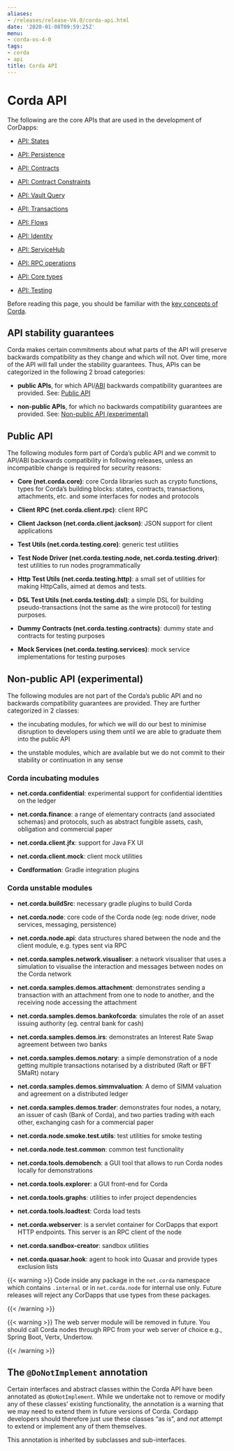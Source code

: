 ```yaml
---
aliases:
- /releases/release-V4.0/corda-api.html
date: '2020-01-08T09:59:25Z'
menu:
- corda-os-4-0
tags:
- corda
- api
title: Corda API
---
```



# Corda API

The following are the core APIs that are used in the development of CorDapps:


* [API: States](api-states.md)

* [API: Persistence](api-persistence.md)

* [API: Contracts](api-contracts.md)

* [API: Contract Constraints](api-contract-constraints.md)

* [API: Vault Query](api-vault-query.md)

* [API: Transactions](api-transactions.md)

* [API: Flows](api-flows.md)

* [API: Identity](api-identity.md)

* [API: ServiceHub](api-service-hub.md)

* [API: RPC operations](api-rpc.md)

* [API: Core types](api-core-types.md)

* [API: Testing](api-testing.md)


Before reading this page, you should be familiar with the [key concepts of Corda](key-concepts.md).


## API stability guarantees

Corda makes certain commitments about what parts of the API will preserve backwards compatibility as they change and
                which will not. Over time, more of the API will fall under the stability guarantees. Thus, APIs can be categorized in the following 2 broad categories:


* **public APIs**, for which API/[ABI](https://en.wikipedia.org/wiki/Application_binary_interface) backwards compatibility guarantees are provided. See: [Public API](#public-api)


* **non-public APIs**, for which no backwards compatibility guarantees are provided. See: [Non-public API (experimental)](#non-public-api)



## Public API

The following modules form part of Corda’s public API and we commit to API/ABI backwards compatibility in following releases, unless an incompatible change is required for security reasons:


* **Core (net.corda.core)**: core Corda libraries such as crypto functions, types for Corda’s building blocks: states, contracts, transactions, attachments, etc. and some interfaces for nodes and protocols


* **Client RPC (net.corda.client.rpc)**: client RPC


* **Client Jackson (net.corda.client.jackson)**: JSON support for client applications


* **Test Utils (net.corda.testing.core)**: generic test utilities


* **Test Node Driver (net.corda.testing.node, net.corda.testing.driver)**: test utilities to run nodes programmatically


* **Http Test Utils (net.corda.testing.http)**: a small set of utilities for making HttpCalls, aimed at demos and tests.


* **DSL Test Utils (net.corda.testing.dsl)**: a simple DSL for building pseudo-transactions (not the same as the wire protocol) for testing purposes.


* **Dummy Contracts (net.corda.testing.contracts)**: dummy state and contracts for testing purposes


* **Mock Services (net.corda.testing.services)**: mock service implementations for testing purposes



## Non-public API (experimental)

The following modules are not part of the Corda’s public API and no backwards compatibility guarantees are provided. They are further categorized in 2 classes:


* the incubating modules, for which we will do our best to minimise disruption to developers using them until we are able to graduate them into the public API


* the unstable modules, which are available but we do not commit to their stability or continuation in any sense



### Corda incubating modules


* **net.corda.confidential**: experimental support for confidential identities on the ledger


* **net.corda.finance**: a range of elementary contracts (and associated schemas) and protocols, such as abstract fungible assets, cash, obligation and commercial paper


* **net.corda.client.jfx**: support for Java FX UI


* **net.corda.client.mock**: client mock utilities


* **Cordformation**: Gradle integration plugins



### Corda unstable modules


* **net.corda.buildSrc**: necessary gradle plugins to build Corda


* **net.corda.node**: core code of the Corda node (eg: node driver, node services, messaging, persistence)


* **net.corda.node.api**: data structures shared between the node and the client module, e.g. types sent via RPC


* **net.corda.samples.network.visualiser**: a network visualiser that uses a simulation to visualise the interaction and messages between nodes on the Corda network


* **net.corda.samples.demos.attachment**: demonstrates sending a transaction with an attachment from one to node to another, and the receiving node accessing the attachment


* **net.corda.samples.demos.bankofcorda**: simulates the role of an asset issuing authority (eg. central bank for cash)


* **net.corda.samples.demos.irs**: demonstrates an Interest Rate Swap agreement between two banks


* **net.corda.samples.demos.notary**: a simple demonstration of a node getting multiple transactions notarised by a distributed (Raft or BFT SMaRt) notary


* **net.corda.samples.demos.simmvaluation**: A demo of SIMM valuation and agreement on a distributed ledger


* **net.corda.samples.demos.trader**: demonstrates four nodes, a notary, an issuer of cash (Bank of Corda), and two parties trading with each other, exchanging cash for a commercial paper


* **net.corda.node.smoke.test.utils**: test utilities for smoke testing


* **net.corda.node.test.common**: common test functionality


* **net.corda.tools.demobench**: a GUI tool that allows to run Corda nodes locally for demonstrations


* **net.corda.tools.explorer**: a GUI front-end for Corda


* **net.corda.tools.graphs**: utilities to infer project dependencies


* **net.corda.tools.loadtest**: Corda load tests


* **net.corda.webserver**: is a servlet container for CorDapps that export HTTP endpoints. This server is an RPC client of the node


* **net.corda.sandbox-creator**: sandbox utilities


* **net.corda.quasar.hook**: agent to hook into Quasar and provide types exclusion lists



{{< warning >}}
Code inside any package in the `net.corda` namespace which contains `.internal` or in `net.corda.node` for internal use only.
                        Future releases will reject any CorDapps that use types from these packages.

{{< /warning >}}


{{< warning >}}
The web server module will be removed in future. You should call Corda nodes through RPC from your web server of choice e.g., Spring Boot, Vertx, Undertow.

{{< /warning >}}


## The `@DoNotImplement` annotation

Certain interfaces and abstract classes within the Corda API have been annotated
                as `@DoNotImplement`. While we undertake not to remove or modify any of these classes’ existing
                functionality, the annotation is a warning that we may need to extend them in future versions of Corda.
                Cordapp developers should therefore just use these classes “as is”, and *not* attempt to extend or implement any of them themselves.

This annotation is inherited by subclasses and sub-interfaces.


